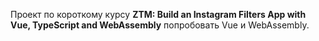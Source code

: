 Проект по короткому курсу **ZTM: Build an Instagram Filters App with Vue, TypeScript and WebAssembly** попробовать Vue и WebAssembly.
